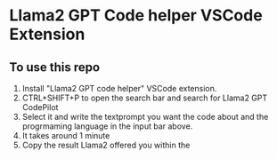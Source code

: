 # Llama2 GPT Code helper VSCode Extension


## To use this repo

1. Install "Llama2 GPT code helper" VSCode extension.
2. CTRL+SHIFT+P to open the search bar and search for Llama2 GPT CodePilot
3. Select it and write the textprompt you want the code about and the progrmaming language in the input bar above.
4. It takes around 1 minute
5. Copy the result Llama2 offered you within the 

